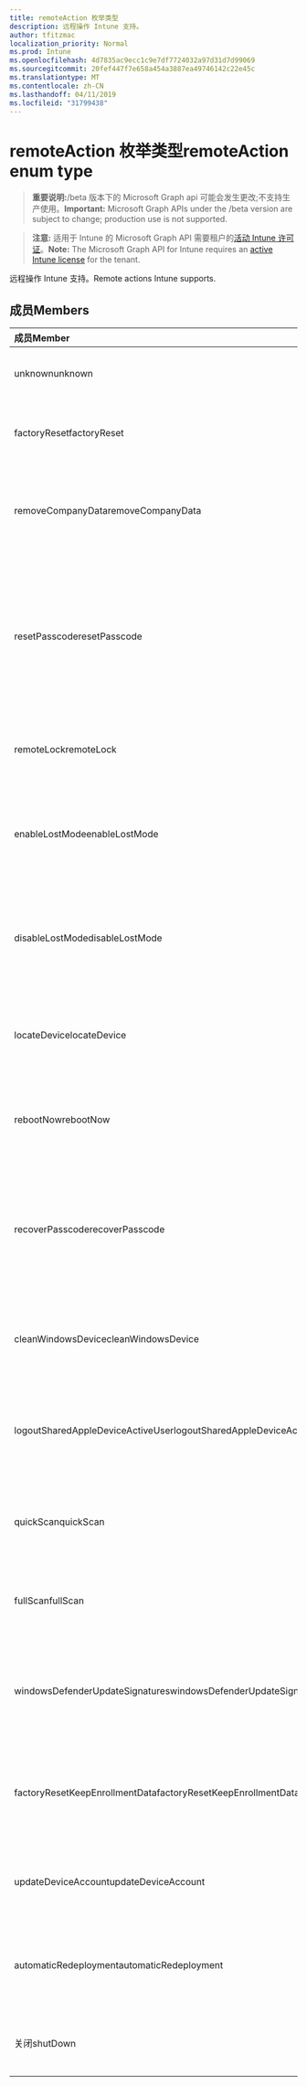 ```yaml
---
title: remoteAction 枚举类型
description: 远程操作 Intune 支持。
author: tfitzmac
localization_priority: Normal
ms.prod: Intune
ms.openlocfilehash: 4d7835ac9ecc1c9e7df7724032a97d31d7d99069
ms.sourcegitcommit: 20fef447f7e658a454a3887ea49746142c22e45c
ms.translationtype: MT
ms.contentlocale: zh-CN
ms.lasthandoff: 04/11/2019
ms.locfileid: "31799438"
---
```

# <a name="remoteaction-enum-type"></a><span data-ttu-id="36cae-103">remoteAction 枚举类型</span><span class="sxs-lookup"><span data-stu-id="36cae-103">remoteAction enum type</span></span>

> <span data-ttu-id="36cae-104">**重要说明:**/beta 版本下的 Microsoft Graph api 可能会发生更改;不支持生产使用。</span><span class="sxs-lookup"><span data-stu-id="36cae-104">**Important:** Microsoft Graph APIs under the /beta version are subject to change; production use is not supported.</span></span>

> <span data-ttu-id="36cae-105">**注意:** 适用于 Intune 的 Microsoft Graph API 需要租户的[活动 Intune 许可证](https://go.microsoft.com/fwlink/?linkid=839381)。</span><span class="sxs-lookup"><span data-stu-id="36cae-105">**Note:** The Microsoft Graph API for Intune requires an [active Intune license](https://go.microsoft.com/fwlink/?linkid=839381) for the tenant.</span></span>

<span data-ttu-id="36cae-106">远程操作 Intune 支持。</span><span class="sxs-lookup"><span data-stu-id="36cae-106">Remote actions Intune supports.</span></span>

## <a name="members"></a><span data-ttu-id="36cae-107">成员</span><span class="sxs-lookup"><span data-stu-id="36cae-107">Members</span></span>
|<span data-ttu-id="36cae-108">成员</span><span class="sxs-lookup"><span data-stu-id="36cae-108">Member</span></span>|<span data-ttu-id="36cae-109">值</span><span class="sxs-lookup"><span data-stu-id="36cae-109">Value</span></span>|<span data-ttu-id="36cae-110">说明</span><span class="sxs-lookup"><span data-stu-id="36cae-110">Description</span></span>|
|:---|:---|:---|
|<span data-ttu-id="36cae-111">unknown</span><span class="sxs-lookup"><span data-stu-id="36cae-111">unknown</span></span>|<span data-ttu-id="36cae-112">0</span><span class="sxs-lookup"><span data-stu-id="36cae-112">0</span></span>|<span data-ttu-id="36cae-113">用户启动未知操作。</span><span class="sxs-lookup"><span data-stu-id="36cae-113">User initiates an unknown action.</span></span>|
|<span data-ttu-id="36cae-114">factoryReset</span><span class="sxs-lookup"><span data-stu-id="36cae-114">factoryReset</span></span>|<span data-ttu-id="36cae-115">1</span><span class="sxs-lookup"><span data-stu-id="36cae-115">1</span></span>|<span data-ttu-id="36cae-116">用户启动一个操作以出厂重置设备。</span><span class="sxs-lookup"><span data-stu-id="36cae-116">User initiates an action to factory reset a device.</span></span> |
|<span data-ttu-id="36cae-117">removeCompanyData</span><span class="sxs-lookup"><span data-stu-id="36cae-117">removeCompanyData</span></span>|<span data-ttu-id="36cae-118">双面</span><span class="sxs-lookup"><span data-stu-id="36cae-118">2</span></span>|<span data-ttu-id="36cae-119">用户启动一个操作, 以从设备中删除公司数据。</span><span class="sxs-lookup"><span data-stu-id="36cae-119">User initiates an action to remove company data from a device.</span></span> |
|<span data-ttu-id="36cae-120">resetPasscode</span><span class="sxs-lookup"><span data-stu-id="36cae-120">resetPasscode</span></span>|<span data-ttu-id="36cae-121">第三章</span><span class="sxs-lookup"><span data-stu-id="36cae-121">3</span></span>|<span data-ttu-id="36cae-122">用户启动一个操作以删除 iOS 设备的密码, 或重置 Android/Windows 设备的密码。</span><span class="sxs-lookup"><span data-stu-id="36cae-122">User initiates an action to remove the passcode of an iOS device, or reset the passcode of Android / Windows device.</span></span> |
|<span data-ttu-id="36cae-123">remoteLock</span><span class="sxs-lookup"><span data-stu-id="36cae-123">remoteLock</span></span>|<span data-ttu-id="36cae-124">4</span><span class="sxs-lookup"><span data-stu-id="36cae-124">4</span></span>|<span data-ttu-id="36cae-125">用户启动一个操作, 以远程锁定设备。</span><span class="sxs-lookup"><span data-stu-id="36cae-125">User initiates an action to remote lock a device.</span></span>|
|<span data-ttu-id="36cae-126">enableLostMode</span><span class="sxs-lookup"><span data-stu-id="36cae-126">enableLostMode</span></span>|<span data-ttu-id="36cae-127">5</span><span class="sxs-lookup"><span data-stu-id="36cae-127">5</span></span>|<span data-ttu-id="36cae-128">用户启动一个操作, 以在受监督的 iOS 设备上启用丢失模式。</span><span class="sxs-lookup"><span data-stu-id="36cae-128">User initiates an action to enable lost mode on a supervised iOS device.</span></span>|
|<span data-ttu-id="36cae-129">disableLostMode</span><span class="sxs-lookup"><span data-stu-id="36cae-129">disableLostMode</span></span>|<span data-ttu-id="36cae-130">型</span><span class="sxs-lookup"><span data-stu-id="36cae-130">6</span></span>|<span data-ttu-id="36cae-131">用户启动一个操作, 以在受监督的 iOS 设备上禁用丢失模式。</span><span class="sxs-lookup"><span data-stu-id="36cae-131">User initiates an action to disable lost mode on a supervised iOS device.</span></span>|
|<span data-ttu-id="36cae-132">locateDevice</span><span class="sxs-lookup"><span data-stu-id="36cae-132">locateDevice</span></span>|<span data-ttu-id="36cae-133">步</span><span class="sxs-lookup"><span data-stu-id="36cae-133">7</span></span>|<span data-ttu-id="36cae-134">用户启动操作以查找受监督的 iOS 设备。</span><span class="sxs-lookup"><span data-stu-id="36cae-134">User initiates an action to locate a supervised iOS device.</span></span>|
|<span data-ttu-id="36cae-135">rebootNow</span><span class="sxs-lookup"><span data-stu-id="36cae-135">rebootNow</span></span>|<span data-ttu-id="36cae-136">utf-8</span><span class="sxs-lookup"><span data-stu-id="36cae-136">8</span></span>|<span data-ttu-id="36cae-137">用户启动操作以重新启动 Windows 设备。</span><span class="sxs-lookup"><span data-stu-id="36cae-137">User initiates an action to reboot a Windows device.</span></span>|
|<span data-ttu-id="36cae-138">recoverPasscode</span><span class="sxs-lookup"><span data-stu-id="36cae-138">recoverPasscode</span></span>|<span data-ttu-id="36cae-139">第</span><span class="sxs-lookup"><span data-stu-id="36cae-139">9</span></span>|<span data-ttu-id="36cae-140">用户启动一个操作以重置用于 windows phone 设备上的 passport 的 pin 以供工作。</span><span class="sxs-lookup"><span data-stu-id="36cae-140">User initiates an action to reset the pin for passport for work on windows phone device.</span></span>|
|<span data-ttu-id="36cae-141">cleanWindowsDevice</span><span class="sxs-lookup"><span data-stu-id="36cae-141">cleanWindowsDevice</span></span>|<span data-ttu-id="36cae-142">10</span><span class="sxs-lookup"><span data-stu-id="36cae-142">10</span></span>|<span data-ttu-id="36cae-143">用户启动操作以清理 windows 设备。</span><span class="sxs-lookup"><span data-stu-id="36cae-143">User initiates an action to clean up windows device.</span></span>|
|<span data-ttu-id="36cae-144">logoutSharedAppleDeviceActiveUser</span><span class="sxs-lookup"><span data-stu-id="36cae-144">logoutSharedAppleDeviceActiveUser</span></span>|<span data-ttu-id="36cae-145">11x17</span><span class="sxs-lookup"><span data-stu-id="36cae-145">11</span></span>|<span data-ttu-id="36cae-146">用户启动一个操作以注销共享 apple 设备上的当前用户。</span><span class="sxs-lookup"><span data-stu-id="36cae-146">User initiates an action to log out current user on shared apple device.</span></span>|
|<span data-ttu-id="36cae-147">quickScan</span><span class="sxs-lookup"><span data-stu-id="36cae-147">quickScan</span></span>|<span data-ttu-id="36cae-148">12</span><span class="sxs-lookup"><span data-stu-id="36cae-148">12</span></span>|<span data-ttu-id="36cae-149">用户启动操作以在设备上运行快速扫描。</span><span class="sxs-lookup"><span data-stu-id="36cae-149">User initiates an action to run quick scan on device.</span></span>|
|<span data-ttu-id="36cae-150">fullScan</span><span class="sxs-lookup"><span data-stu-id="36cae-150">fullScan</span></span>|<span data-ttu-id="36cae-151">13</span><span class="sxs-lookup"><span data-stu-id="36cae-151">13</span></span>|<span data-ttu-id="36cae-152">用户启动操作以在设备上运行完全扫描。</span><span class="sxs-lookup"><span data-stu-id="36cae-152">User initiates an action to run full scan on device.</span></span>|
|<span data-ttu-id="36cae-153">windowsDefenderUpdateSignatures</span><span class="sxs-lookup"><span data-stu-id="36cae-153">windowsDefenderUpdateSignatures</span></span>|<span data-ttu-id="36cae-154">日</span><span class="sxs-lookup"><span data-stu-id="36cae-154">14</span></span>|<span data-ttu-id="36cae-155">用户启动操作以更新设备上的恶意软件签名。</span><span class="sxs-lookup"><span data-stu-id="36cae-155">User initiates an action to update malware signatures on device.</span></span>|
|<span data-ttu-id="36cae-156">factoryResetKeepEnrollmentData</span><span class="sxs-lookup"><span data-stu-id="36cae-156">factoryResetKeepEnrollmentData</span></span>|<span data-ttu-id="36cae-157">个</span><span class="sxs-lookup"><span data-stu-id="36cae-157">15</span></span>|<span data-ttu-id="36cae-158">用户使用保留注册数据的远程擦除设备启动操作。</span><span class="sxs-lookup"><span data-stu-id="36cae-158">User initiates an action remote wipe device with keeping enrollment data.</span></span>|
|<span data-ttu-id="36cae-159">updateDeviceAccount</span><span class="sxs-lookup"><span data-stu-id="36cae-159">updateDeviceAccount</span></span>|<span data-ttu-id="36cae-160">位</span><span class="sxs-lookup"><span data-stu-id="36cae-160">16</span></span>|<span data-ttu-id="36cae-161">用户启动操作以更新设备上的帐户。</span><span class="sxs-lookup"><span data-stu-id="36cae-161">User initiates an action to update account on device.</span></span>|
|<span data-ttu-id="36cae-162">automaticRedeployment</span><span class="sxs-lookup"><span data-stu-id="36cae-162">automaticRedeployment</span></span>|<span data-ttu-id="36cae-163">×</span><span class="sxs-lookup"><span data-stu-id="36cae-163">17</span></span>|<span data-ttu-id="36cae-164">用户启动操作以 automatice 重新部署设备</span><span class="sxs-lookup"><span data-stu-id="36cae-164">User initiates an action to automatice redeploy the device</span></span>|
|<span data-ttu-id="36cae-165">关闭</span><span class="sxs-lookup"><span data-stu-id="36cae-165">shutDown</span></span>|<span data-ttu-id="36cae-166">18</span><span class="sxs-lookup"><span data-stu-id="36cae-166">18</span></span>|<span data-ttu-id="36cae-167">用户启动一种关闭设备的操作。</span><span class="sxs-lookup"><span data-stu-id="36cae-167">User initiates an action to shut down the device.</span></span>|





